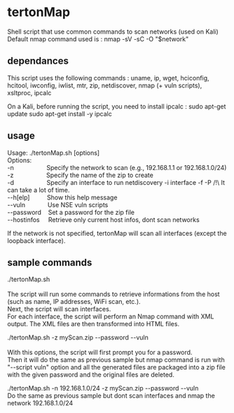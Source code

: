 # tertonMap
Shell script that use common commands to scan networks (used on Kali)
Default nmap command used is : nmap -sV -sC -O "$network" 

## dependances
This script uses the following commands :
uname, ip, wget, hciconfig, hcitool, iwconfig, iwlist, mtr, zip, netdiscover, nmap (+ vuln scripts), xsltproc, ipcalc

On a Kali, before running the script, you need to install ipcalc : 
sudo apt-get update
sudo apt-get install -y ipcalc 

## usage
Usage: ./tertonMap.sh [options] \
Options: \
  -n <network>&nbsp;&nbsp;&nbsp;&nbsp;&nbsp;&nbsp;&nbsp;&nbsp;&nbsp;&nbsp;&nbsp;&nbsp;&nbsp;&nbsp;&nbsp;&nbsp;&nbsp;&nbsp;Specify the network to scan (e.g., 192.168.1.1 or 192.168.1.0/24) \
  -z <zip>&nbsp;&nbsp;&nbsp;&nbsp;&nbsp;&nbsp;&nbsp;&nbsp;&nbsp;&nbsp;&nbsp;&nbsp;&nbsp;&nbsp;&nbsp;&nbsp;&nbsp;&nbsp;Specify the name of the zip to create \
  -d <interface>&nbsp;&nbsp;&nbsp;&nbsp;&nbsp;&nbsp;&nbsp;&nbsp;&nbsp;&nbsp;&nbsp;&nbsp;&nbsp;&nbsp;&nbsp;&nbsp;&nbsp;&nbsp;Specify an interface to run netdiscovery -i interface -f -P /!\ It can take a lot of time. \
  --h[elp]&nbsp;&nbsp;&nbsp;&nbsp;&nbsp;&nbsp;&nbsp;&nbsp;&nbsp;&nbsp;Show this help message \
  --vuln&nbsp;&nbsp;&nbsp;&nbsp;&nbsp;&nbsp;&nbsp;&nbsp;&nbsp;&nbsp;&nbsp;&nbsp;&nbsp;Use NSE vuln scripts \
  --password&nbsp;&nbsp;&nbsp;&nbsp;Set a password for the zip file \
  --hostinfos&nbsp;&nbsp;&nbsp;&nbsp;&nbsp;Retrieve only current host infos, dont scan networks

If the network is not specified, tertonMap will scan all interfaces (except the loopback interface).

## sample commands

./tertonMap.sh \
\
The script will run some commands to retrieve informations from the host (such as name, IP addresses, WiFi scan, etc.). \
Next, the script will scan interfaces. \
For each interface, the script will perform an Nmap command with XML output. The XML files are then transformed into HTML files. 

./tertonMap.sh -z myScan.zip --password --vuln \
\
With this options, the script will first prompt you for a password. \
Then it will do the same as previous sample but nmap command is run with "--script vuln" option and all the generated files are packaged into a zip file with the given password and the original files are deleted. 

./tertonMap.sh -n 192.168.1.0/24 -z myScan.zip --password --vuln 
\
Do the same as previous sample but dont scan interfaces and nmap the network 192.168.1.0/24

